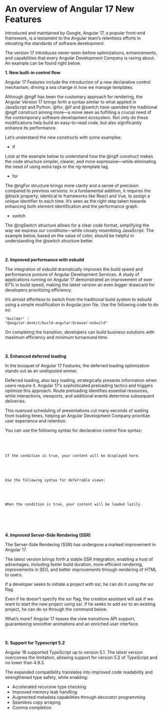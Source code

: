 # An overview of Angular 17 New Features

Introduced and maintained by Google, Angular 17, a popular front-end framework, is a testament to the Angular team’s relentless efforts in elevating the standards of software development.

The version 17 introduces never-seen-before optimizations, enhancements, and capabilities that every Angular Development Company is raving about. An example can be found right below.



<b>1. New built-in control flow</b>

Angular 17 Features include the introduction of a new declarative control mechanism, driving a sea change in how we manage templates.

Although @nglf has been the customary approach for rendering, the Angular Version 17 brings forth a syntax similar to what applied in JavaScript and Python. @for, @if and @switch have upended the traditional @nglf construct among more—a move seen as fulfilling a crucial need of the contemporary software development ecosystem. Not only do these modifications help build an easy-to-read code, but also significantly enhance its performance.

Let’s understand the new constructs with some examples:
 
<ul><li>if</li></ul>
Look at the example below to understand how the @nglf construct makes the code structure simpler, clearer, and more expressive—while eliminating the need of using extra tags or the ng-template tag.


<ul><li>for</li></ul>
 The @ngFor structure brings more clarity and a sense of precision compared to previous versions. In a fundamental addition, it requires the @track property, identical to frameworks like React and Vue, to assign a unique identifier to each time. It’s seen as the right step taken towards enhancing both element identification and the performance graph. 


<ul><li>switch</li></ul>
 The @ngSwitch structure allows for a clear code format, simplifying the way we express our conditions—while closely resembling JavaScript. The example below, based on the value of color, should be helpful in understanding the @switch structure better. 

&nbsp;</br>


<p>
<b>2. Improved performance with esbuild</b>
 
The integration of esbuild dramatically improves the build speed and performance posture of Angular Development Services. A study of applications running on Angular 17 demonstrated an improvement of over 67% in build speed, making the latest version an even bigger drawcard for developers prioritizing efficiency. 

It’s almost effortless to switch from the traditional build system to esbuild using a simple modification in Angular.json file. Use the following code to do so:

<code>"builder" : "@angular-devkit/build-angular:browser-esbuild"</code>

On completing the transition, developers can build business solutions with maximum efficiency and minimum turnaround time. 
</p>

&nbsp;</br>

<p>
<b>3. Enhanced deferred loading</b>

In the bouquet of Angular 17 Features, the deferred loading optimization stands out as an undisputed winner. 



Deferred loading, also lazy loading, strategically presents information when users require it. Angular 17's sophisticated preloading tactics and triggers optimize this approach. Route preloading identifies essential resources, while interactions, viewports, and additional events determine subsequent deliveries. 

This nuanced scheduling of presentations cut many seconds of waiting from loading times, helping an Angular Development Company prioritize user experience and retention. 

You can use the following syntax for declarative control flow syntax:
<code>
<div @if="condition">

If the condition is true, your content will be displayed here.

</div>

Use the following syntax for deferrable views:

<div @defer="condition">

When the condition is true, your content will be loaded lazily.

</div>
</code>

</p>

&nbsp;</br>

<p>
<b>4. Improved Server-Side Rendering (SSR)</b>
 
The Server-Side Rendering (SSR) has undergone a marked improvement in Angular 17. 

The latest version brings forth a stable SSR integration, enabling a host of advantages, including faster build duration, more efficient rendering, improvements in SEO, and better improvements through rendering of HTML to users.

If a developer seeks to initiate a project with ssr, he can do it using the ssr flag. 



Even if he doesn’t specify the ssr flag, the creation assistant will ask if we want to start the new project using ssr. If he seeks to add ssr to an existing project, he can do so through the command below.


What’s more? Angular 17 teases the view transitions API support, guaranteeing smoother animations and an enriched user interface.
</p>

&nbsp;</br>

<p>
<b>5. Support for Typescript 5.2</b>

Angular 16 supported TypeScript up to version 5.1. The latest version overcomes the limitation, allowing support for version 5.2 of TypeScript and no lower than 4.9.3.

The expanded compatibility translates into improved code readability and strengthened type safety, while enabling:

<ul>
<li>Accelerated recursive type checking</li>
<li>Improved memory leak handling</li>
<li>Augmented metadata capabilities through decorator programming</li>
<li>Seamless copy arraying</li>
<li>Comma completion</li>
</ul>
</p>
